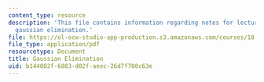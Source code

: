 ```yaml
---
content_type: resource
description: 'This file contains information regarding notes for lectures 8 and 9:
  gaussian elimination.'
file: https://ol-ocw-studio-app-production.s3.amazonaws.com/courses/18-700-linear-algebra-fall-2013/b144082f6883d02faeec26d7f708c63e_MIT18_700F13_gauss.pdf
file_type: application/pdf
resourcetype: Document
title: Gaussian Elimination
uid: b144082f-6883-d02f-aeec-26d7f708c63e
---
```

